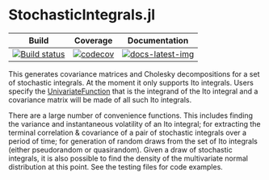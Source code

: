 # StochasticIntegrals.jl

| Build | Coverage | Documentation |
|-------|----------|---------------|
| [![Build status](https://github.com/s-baumann/StochasticIntegrals.jl/workflows/CI/badge.svg)](https://github.com/s-baumann/StochasticIntegrals.jl/actions) | [![codecov](https://codecov.io/gh/s-baumann/StochasticIntegrals.jl/branch/main/graph/badge.svg?token=sElLVJgRel)](https://codecov.io/gh/s-baumann/StochasticIntegrals.jl) | [![docs-latest-img](https://img.shields.io/badge/docs-latest-blue.svg)](https://s-baumann.github.io/StochasticIntegrals.jl/dev/index.html) |

This generates covariance matrices and Cholesky decompositions for a set of stochastic integrals.
At the moment it only supports Ito integrals. Users specify the [UnivariateFunction](https://github.com/s-baumann/UnivariateFunctions.jl) that is the integrand of the Ito integral and a covariance matrix will be made of all such Ito integrals.

There are a large number of convenience functions. This includes finding the variance and instantaneous volatility of an Ito integral; for extracting the terminal correlation & covariance of a pair of stochastic integrals over a period of time; for generation of random draws from the set of Ito integrals (either pseudorandom or quasirandom). Given a draw of stochastic integrals, it is also possible to find the density of the multivariate normal distribution at this point. See the testing files for code examples.
